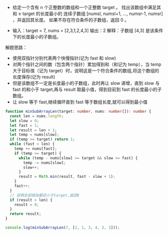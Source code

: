 - 给定一个含有 n 个正整数的数组和一个正整数 target 。
  找出该数组中满足其和 ≥ target 的长度最小的 连续子数组 [numsl, numsl+1, ..., numsr-1, numsr] ，并返回其长度。
  如果不存在符合条件的子数组，返回 0 。

- 输入：target = 7, nums = [2,3,1,2,4,3]
  输出：2
  解释：子数组 [4,3] 是该条件下的长度最小的子数组。

解题思路：

- 使用双指针分别代表两个快慢指针(记为 fast 和 slow)
- 对两个指针之间的数（包含两个指针）累加得到和（和记为 temp），当 temp 大于目标值（记为 target）时，说明这是一个符合条件的数组,将这个数组的长度保存(记为 result)
- 但是该数组不一定是长度最小的子数组，此时再让 slow 递增，直到 slow 与 fast 的和小于 target,再与 result 取最小值，得到目前到 fast 的长度最小的子数组。
- 让 slow 等于 fast,继续循环直到 fast 等于数组长度,就可以得到最小值

```ts
function minSubArrayLen(target: number, nums: number[]): number {
  const len = nums.length;
  let slow = 0;
  let fast = 1;
  let result = len + 1;
  let temp = nums[slow];
  if (temp >= target) return 1;
  while (fast < len) {
    temp += nums[fast];
    if (temp >= target) {
      while (temp - nums[slow] >= target && slow <= fast) {
        temp -= nums[slow];
        slow++;
      }
      result = Math.min(result, fast - slow + 1);
    }
    fast++;
  }
  // 说明全部相加都还小于target,返回0
  if (result > len) {
    result = 0;
  }
  return result;
}

console.log(minSubArrayLen(7, [1, 1, 3, 4, 2, 3]));
```
